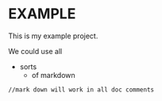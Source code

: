EXAMPLE
=======
This is my example project.

We could use all
- sorts
  - of markdown

```
//mark down will work in all doc comments
```